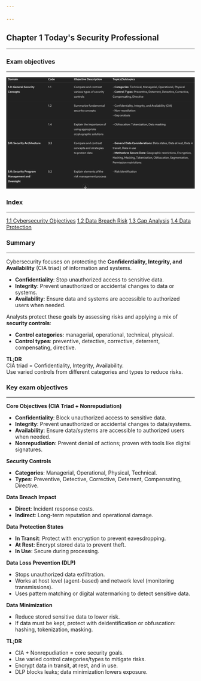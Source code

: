 ```yaml
---

---
```


## **Chapter 1 Today's Security Professional**
---

### **Exam objectives** 
---

![Pasted image 20250807124659.png](../images/Pasted%20image%2020250807124659.png)


### **Index** 
---
[1.1 Cybersecurity Objectives](sub%20indexes/1.1%20Cybersecurity%20Objectives.md)
[1.2 Data Breach Risk](sub%20indexes/1.2%20Data%20Breach%20Risk.md)
[1.3 Gap Analysis](sub%20indexes/1.3%20Gap%20Analysis.md)
[1.4 Data Protection](sub%20indexes/1.4%20Data%20Protection.md)

### **Summary**
---

Cybersecurity focuses on protecting the **Confidentiality, Integrity, and Availability** (CIA triad) of information and systems.

- **Confidentiality**: Stop unauthorized access to sensitive data.
- **Integrity**: Prevent unauthorized or accidental changes to data or systems.
- **Availability**: Ensure data and systems are accessible to authorized users when needed.

Analysts protect these goals by assessing risks and applying a mix of **security controls**:

- **Control categories**: managerial, operational, technical, physical.
- **Control types**: preventive, detective, corrective, deterrent, compensating, directive.

**TL;DR**  
CIA triad = Confidentiality, Integrity, Availability.  
Use varied controls from different categories and types to reduce risks.


### Key exam objectives
---
**Core Objectives (CIA Triad + Nonrepudiation)**

- **Confidentiality**: Block unauthorized access to sensitive data.
- **Integrity**: Prevent unauthorized or accidental changes to data/systems.
- **Availability**: Ensure data/systems are accessible to authorized users when needed.
- **Nonrepudiation**: Prevent denial of actions; proven with tools like digital signatures.

**Security Controls**

- **Categories**: Managerial, Operational, Physical, Technical.
- **Types**: Preventive, Detective, Corrective, Deterrent, Compensating, Directive.

**Data Breach Impact**

- **Direct**: Incident response costs.
- **Indirect**: Long-term reputation and operational damage.

**Data Protection States**

- **In Transit**: Protect with encryption to prevent eavesdropping.
- **At Rest**: Encrypt stored data to prevent theft.
- **In Use**: Secure during processing.

**Data Loss Prevention (DLP)**

- Stops unauthorized data exfiltration.
- Works at host level (agent-based) and network level (monitoring transmissions).
- Uses pattern matching or digital watermarking to detect sensitive data.

**Data Minimization**

- Reduce stored sensitive data to lower risk.
- If data must be kept, protect with deidentification or obfuscation: hashing, tokenization, masking.

**TL;DR**  
- CIA + Nonrepudiation = core security goals.  
- Use varied control categories/types to mitigate risks.  
- Encrypt data in transit, at rest, and in use.  
- DLP blocks leaks; data minimization lowers exposure.